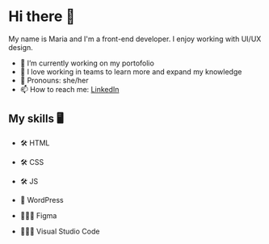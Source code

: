 # Hi there 👋

My name is Maria and I'm a front-end developer. I enjoy working with UI/UX design.

- 🌸 I’m currently working on my portofolio 
- 👯 I love working in teams to learn more and expand my knowledge 
- 🌈 Pronouns: she/her
- 📫 How to reach me: [LinkedIn](https://www.linkedin.com/in/maria-jaroszewska-94a63b241/)


## My skills 🖥️

- 🛠️ HTML
- 🛠️ CSS
- 🛠️ JS

- 📝 WordPress
- 👩🏻‍🎨 Figma
- 👩🏻‍💻 Visual Studio Code

<!--
**mariajaro/mariajaro** is a ✨ _special_ ✨ repository because its `README.md` (this file) appears on your GitHub profile.


